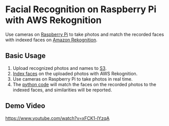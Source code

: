 # Facial Recognition on Raspberry Pi with AWS Rekognition 

Use cameras on [Raspberry  Pi](https://www.raspberrypi.org/) to take photos and match the recorded faces with indexed faces on [Amazon Rekognition](https://aws.amazon.com/rekognition/).

## Basic Usage
1. Upload recognized photos and names to [S3](https://aws.amazon.com/s3/).
2. [Index faces](https://github.com/xbwei/data-analysis-aws/blob/master/facial-recognition-raspberry-pi/index_faces.py) on the uploaded photos with AWS Rekognition.
3. Use cameras on Raspberry Pi to take photos in real time.
4. The [python code](https://github.com/xbwei/data-analysis-aws/blob/master/facial-recognition-raspberry-pi/match_faces.py) will match the faces on the recorded photos to the indexed faces, and similarities will be reported. 

## Demo Video
https://www.youtube.com/watch?v=xFCK1-lYzqA
